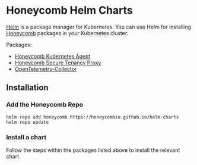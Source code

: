 # Honeycomb Helm Charts

[Helm](https://helm.sh/) is a package manager for Kubernetes. 
You can use Helm for installing [Honeycomb](https://honeycomb.io) packages in your Kubernetes cluster.

Packages:
- [Honeycomb Kubernetes Agent](./honeycomb/)
- [Honeycomb Secure Tenancy Proxy](./secure-tenancy)
- [OpenTelemetry-Collector](./opentelemetry-collector)

## Installation

### Add the Honeycomb Repo
```
helm repo add honeycomb https://honeycombio.github.io/helm-charts
helm repo update
```
### Install a chart
Follow the steps within the packages listed above to install the relevant chart.
